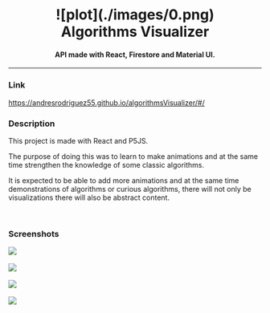 <h1 align="center">
  <a >![plot](./images/0.png)</a>
  <br>
  Algorithms Visualizer
  <br>
</h1>

<h4 align="center">API made with React, Firestore and Material UI.</h4>

----
### Link
https://andresrodriguez55.github.io/algorithmsVisualizer/#/

### Description

This project is made with React and P5JS.

The purpose of doing this was to learn to make animations and at the same time strengthen the knowledge of some classic algorithms.

It is expected to be able to add more animations and at the same time demonstrations of algorithms or curious algorithms, there will not only be visualizations there will also be abstract content.

<br/>

### Screenshots

<a><img src="https://drive.google.com/uc?id=1gNSeda9dfZqERnoOjA54nkYXM3X1KqM7" ></a>

<a ><img src="https://drive.google.com/uc?id=1CwU_5VWbcuUyQ4nhFVUX24_AOMmSAAW8" ></a>

<a><img src="https://drive.google.com/uc?id=1pw7z4XSSA1d6Vwzp91YMMTMCkqO-YyOd" ></a>

<a ><img src="https://drive.google.com/uc?id=1XrCCbh2VmX4ISVqLkTUEX2zTBvF5qnyd" ></a>
